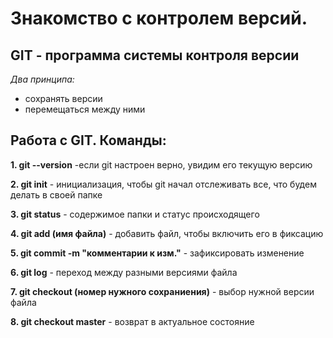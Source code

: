 # Знакомство с контролем версий.

## GIT - программа системы контроля версии

*Два принципа:*

* сохранять версии
* перемещаться между ними

## Работа с GIT. Команды:

**1. git --version**  -если git настроен верно, увидим его текущую версию

**2. git init** - инициализация, чтобы git начал отслеживать все, что будем делать в своей папке

**3. git status** - содержимое папки и статус происходящего

**4. git add (имя файла)** - добавить файл, чтобы включить его в фиксацию 

**5. git commit -m "комментарии к изм."** - зафиксировать изменение

**6. git log** - переход между разными версиями файла

**7. git checkout (номер нужного сохраниения)** - выбор нужной версии файла

**8. git checkout master** - возврат в актуальное состояние




